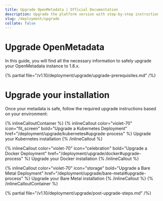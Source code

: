 ```yaml
---
title: Upgrade OpenMetadata | Official Documentation
description: Upgrade the platform version with step-by-step instructions on migration, compatibility, and new feature adoption.
slug: /deployment/upgrade
collate: false
---
```


# Upgrade OpenMetadata

In this guide, you will find all the necessary information to safely upgrade your OpenMetadata instance to 1.8.x.

{% partial file="/v1.10/deployment/upgrade/upgrade-prerequisites.md" /%}

# Upgrade your installation

Once your metadata is safe, follow the required upgrade instructions based on your environment:

{% inlineCalloutContainer %}
  {% inlineCallout
    color="violet-70"
    icon="fit_screen"
    bold="Upgrade a Kubernetes Deployment"
    href="/deployment/upgrade/kubernetes#upgrade-process" %}
      Upgrade your Kubernetes installation
  {% /inlineCallout %}

  {% inlineCallout
    color="violet-70"
    icon="celebration"
    bold="Upgrade a Docker Deployment"
    href="/deployment/upgrade/docker#upgrade-process" %}
      Upgrade your Docker installation
  {% /inlineCallout %}

  {% inlineCallout
    color="violet-70"
    icon="storage"
    bold="Upgrade a Bare Metal Deployment"
    href="/deployment/upgrade/bare-metal#upgrade-process" %}
      Upgrade your Bare Metal installation
  {% /inlineCallout %}
{% /inlineCalloutContainer %}

{% partial file="/v1.10/deployment/upgrade/post-upgrade-steps.md" /%}
